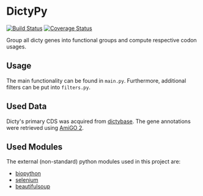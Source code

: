 # DictyPy

[![Build Status](https://travis-ci.org/kpj/DictyPy.svg?branch=master)](https://travis-ci.org/kpj/DictyPy)
[![Coverage Status](https://coveralls.io/repos/kpj/DictyPy/badge.svg?branch=master)](https://coveralls.io/r/kpj/DictyPy?branch=master)

Group all dicty genes into functional groups and compute respective codon usages.


## Usage

The main functionality can be found in `main.py`.
Furthermore, additional filters can be put into `filters.py`.


## Used Data

Dicty's primary CDS was acquired from [dictybase](http://dictybase.org/). The gene annotations were retrieved using [AmiGO 2](http://amigo.geneontology.org/amigo/landing).

## Used Modules

The external (non-standard) python modules used in this project are:
* [biopython](http://biopython.org/)
* [selenium](https://selenium-python.readthedocs.org/)
* [beautifulsoup](http://www.crummy.com/software/BeautifulSoup/bs4/doc/)
